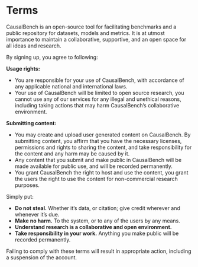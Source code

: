 # Terms

CausalBench is an open-source tool for facilitating benchmarks and a public repository for datasets, models and metrics. It is at utmost importance to maintain a collaborative, supportive, and an open space for all ideas and research.

By signing up, you agree to following:

**Usage rights:**

- You are responsible for your use of CausalBench, with accordance of any applicable national and international laws.
- Your use of CausalBench will be limited to open source research, you cannot use any of our services for any illegal and unethical reasons, including taking actions that may harm CausalBench’s collaborative environment.

**Submitting content:** 

- You may create and upload user generated content on CausalBench. By submitting content, you affirm that you have the necessary licenses, permissions and rights to sharing the content, and take responsibility for the content and any harm may be caused by it.
- Any content that you submit and make public in CausalBench will be made available for public use, and will be recorded permanently.
- You grant CausalBench the right to host and use the content, you grant the users the right to use the content for non-commercial research purposes.

Simply put:

- **Do not steal.** Whether it’s data, or citation; give credit wherever and whenever it’s due.
- **Make no harm.** To the system, or to any of the users by any means.
- **Understand research is a collaborative and open environment.**
- **Take responsibility in your work.** Anything you make public will be recorded permanently.

Failing to comply with these terms will result in appropriate action, including a suspension of the account.
